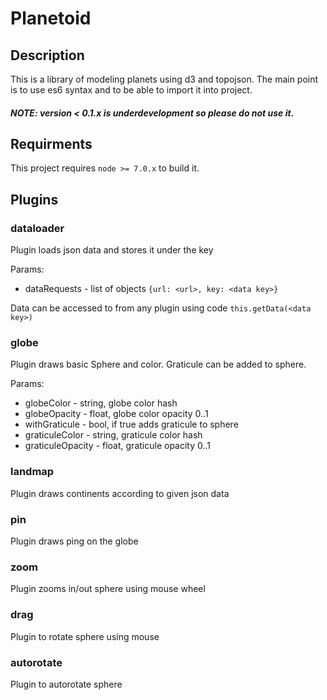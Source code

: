 # Planetoid

## Description

This is a library of modeling planets using d3 and topojson. The main point is to use es6 syntax and to be able to import it into project.
##### NOTE: version < 0.1.x is underdevelopment so please do not use it. 

## Requirments

This project requires `node >= 7.0.x` to build it.

## Plugins

### dataloader

Plugin loads json data and stores it under the key

Params:
 - dataRequests - list of objects `{url: <url>, key: <data key>}`

Data can be accessed to from any plugin using code `this.getData(<data key>)`

### globe 

Plugin draws basic Sphere and color. Graticule can be added to sphere.

Params:
 - globeColor - string, globe color hash
 - globeOpacity - float, globe color opacity 0..1
 - withGraticule - bool, if true adds graticule to sphere
 - graticuleColor - string, graticule color hash
 - graticuleOpacity - float, graticule opacity 0..1

### landmap

Plugin draws continents according to given json data

### pin

Plugin draws ping on the globe

### zoom

Plugin zooms in/out sphere using mouse wheel

### drag

Plugin to rotate sphere using mouse

### autorotate

Plugin to autorotate sphere
